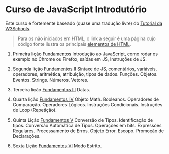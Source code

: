 # Curso de JavaScript Introdutório

Este curso é fortemente baseado (quase uma tradução livre) do [Tutorial da W3Schools](https://www.w3schools.com/js/).

> Para os não iniciados em HTML, o link a seguir é uma página cujo código
> fonte ilustra os principais [elementos de HTML](htmlTutor1.html).

  1. Primeira lição [Fundamentos](fundamento_js.md)
  Introdução ao JavaScript, como rodar os exemplo no Chrome ou Firefox,
  saídas em JS, Instruções de JS.

  2. Segunda lição [Fundamentos II](fundamentos2_js.md)
  Sintaxe de JS, comentários, variáveis, operadores, aritmética, atribuição,
  tipos de dados. Funções. Objetos. Eventos. Strings. Números. Vetores.

  3. Terceira lição [Fundamentos III](fundamentos3_js.md)
   Datas.

  4. Quarta lição [Fundamentos IV](fundamentos4_js.md)
  Objeto Math. Booleanos. Operadores de Comparação. Operadores Lógicos.
  Instruções Condicionais. Instruções de Loop (Repetição).

  5. Quinta Lição [Fundamentos V](fundamentos5_js.md)
  Conversão de Tipos. Identificação de tipos. Conversão Automática de Tipos.
  Operações em bits. Expressões Regulares. Processamento de Erros. Objeto Error.
  Escopo. Promoção de Declarações.

  6. Sexta Lição [Fundamentos VI](intermediario1_js.md)
  Modo Estrito. 

